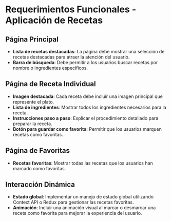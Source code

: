 # Requerimientos Funcionales - Aplicación de Recetas

## Página Principal

- **Lista de recetas destacadas**: La página debe mostrar una selección de recetas destacadas para atraer la atención del usuario.
- **Barra de búsqueda**: Debe permitir a los usuarios buscar recetas por nombre o ingredientes específicos.

## Página de Receta Individual

- **Imagen destacada**: Cada receta debe incluir una imagen principal que represente el plato.
- **Lista de ingredientes**: Mostrar todos los ingredientes necesarios para la receta.
- **Instrucciones paso a paso**: Explicar el procedimiento detallado para preparar la receta.
- **Botón para guardar como favorita**: Permitir que los usuarios marquen recetas como favoritas.

## Página de Favoritas

- **Recetas favoritas**: Mostrar todas las recetas que los usuarios han marcado como favoritas.

## Interacción Dinámica

- **Estado global**: Implementar un manejo de estado global utilizando Context API o Redux para gestionar las recetas favoritas.
- **Animación**: Incluir una animación visual al marcar o desmarcar una receta como favorita para mejorar la experiencia del usuario.
